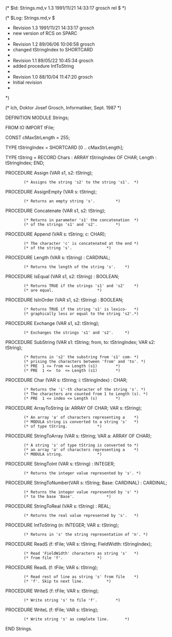 (* $Id: Strings.md,v 1.3 1991/11/21 14:33:17 grosch rel $ *)

(* $Log: Strings.md,v $
 * Revision 1.3  1991/11/21  14:33:17  grosch
 * new version of RCS on SPARC
 *
 * Revision 1.2  89/06/06  10:06:58  grosch
 * changed tStringIndex to SHORTCARD
 * 
 * Revision 1.1  89/05/22  10:45:34  grosch
 * added procedure IntToString
 * 
 * Revision 1.0  88/10/04  11:47:20  grosch
 * Initial revision
 * 
 *)

(* Ich, Doktor Josef Grosch, Informatiker, Sept. 1987 *)

DEFINITION MODULE Strings;

FROM IO IMPORT tFile;

CONST	cMaxStrLength	= 255;

TYPE	tStringIndex	= SHORTCARD [0 .. cMaxStrLength];

TYPE	tString		= RECORD
		     	     Chars  : ARRAY tStringIndex OF CHAR;
		     	     Length : tStringIndex;
		  	  END;

PROCEDURE Assign	(VAR s1, s2: tString);

			(* Assigns the string 's2' to the string 's1'.	*)

PROCEDURE AssignEmpty	(VAR s: tString);

			(* Returns an empty string 's'.			*)

PROCEDURE Concatenate	(VAR s1, s2: tString);

			(* Returns in parameter 's1' the concatenation	*)
			(* of the strings 's1' and 's2'.		*)

PROCEDURE Append	(VAR s: tString; c: CHAR);

			(* The character 'c' is concatenated at the end	*)
			(* of the string 's'.				*)

PROCEDURE Length	(VAR s: tString)			: CARDINAL;

			(* Returns the length of the string 's'.	*)

PROCEDURE IsEqual	(VAR s1, s2: tString)			: BOOLEAN;

			(* Returns TRUE if the strings 's1' and 's2'	*)
			(* are equal.					*)

PROCEDURE IsInOrder	(VAR s1, s2: tString)			: BOOLEAN;

			(* Returns TRUE if the string 's1' is lexico-	*)
			(* graphically less or equal to the string 's2'.*)

PROCEDURE Exchange	(VAR s1, s2: tString);

			(* Exchanges the strings 's1' and 's2'.		*)

PROCEDURE SubString	(VAR s1: tString; from, to: tStringIndex; VAR s2: tString);

			(* Returns in 's2' the substring from 's1' com-	*)
			(* prising the characters between 'from' and 'to'. *)
			(* PRE	1 <= from <= Length (s1)		*)
			(* PRE	1 <=  to  <= Length (s1)		*)

PROCEDURE Char		(VAR s: tString; i: tStringIndex)	: CHAR;

			(* Returns the 'i'-th character of the string 's'. *)
			(* The characters are counted from 1 to Length (s). *)
			(* PRE	1 <= index <= Length (s)		*)

PROCEDURE ArrayToString	(a: ARRAY OF CHAR; VAR s: tString);

			(* An array 'a' of characters representing a	*)
			(* MODULA string is converted to a string 's'	*)
			(* of type tString.				*)

PROCEDURE StringToArray	(VAR s: tString; VAR a: ARRAY OF CHAR);

			(* A string 's' of type tString is converted to *)
			(* an array 'a' of characters representing a	*)
			(* MODULA string.				*)

PROCEDURE StringToInt	(VAR s: tString)			: INTEGER;

			(* Returns the integer value represented by 's'. *)

PROCEDURE StringToNumber(VAR s: tString; Base: CARDINAL)	: CARDINAL;

			(* Returns the integer value represented by 's'	*)
			(* to the base 'Base'.				*)

PROCEDURE StringToReal	(VAR s: tString)			: REAL;

			(* Returns the real value represented by 's'.	*)

PROCEDURE IntToString	(n: INTEGER; VAR s: tString);

			(* Returns in 's' the string representation of 'n'. *)

PROCEDURE ReadS		(f: tFile; VAR s: tString; FieldWidth: tStringIndex);

			(* Read 'FieldWidth' characters as string 's' 	*)
			(* from file 'f'.				*)

PROCEDURE ReadL		(f: tFile; VAR s: tString);

			(* Read rest of line as string 's' from file	*)
			(* 'f'.	Skip to next line.			*)

PROCEDURE WriteS	(f: tFile; VAR s: tString);

			(* Write string 's' to file 'f'.		*)

PROCEDURE WriteL	(f: tFile; VAR s: tString);

			(* Write string 's' as complete line.		*)

END Strings.
